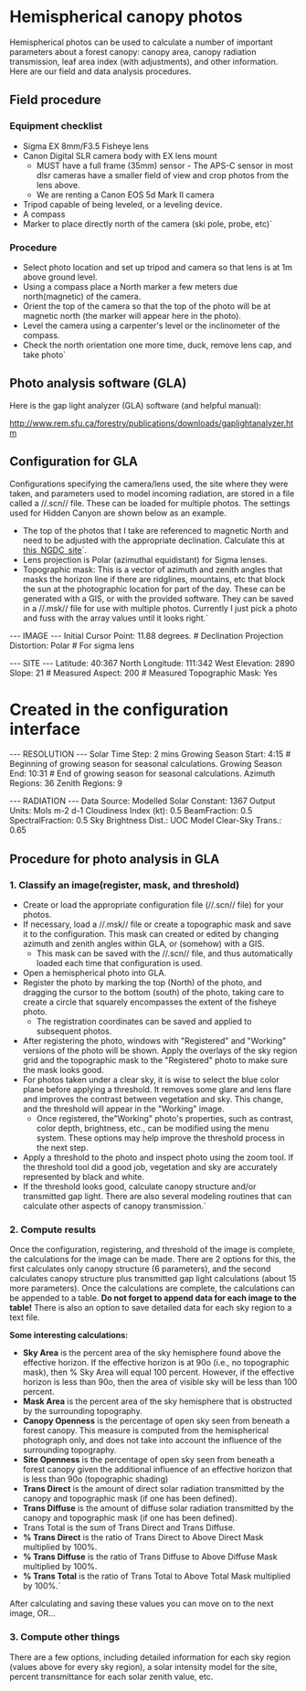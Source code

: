 # Hemispherical canopy photos

Hemispherical photos can be used to calculate a number of important
parameters about a forest canopy: canopy area, canopy radiation
transmission, leaf area index (with adjustments), and other information.
Here are our field and data analysis procedures.

## Field procedure

### Equipment checklist

* Sigma EX 8mm/F3.5 Fisheye lens
* Canon Digital SLR camera body with EX lens mount
  * MUST have a full frame (35mm) sensor - The APS-C sensor in most dlsr cameras have a smaller field of view and crop photos from the lens above.
  * We are renting a Canon EOS 5d Mark II camera
* Tripod capable of being leveled, or a leveling device.
* A compass
* Marker to place directly north of the camera (ski pole, probe, etc)`

### Procedure

- Select photo location and set up tripod and camera so that lens is at 1m above ground level.
- Using a compass place a North marker a few meters due north(magnetic) of the camera.
- Orient the top of the camera so that the top of the photo will be at magnetic north (the marker will appear here in the photo).
- Level the camera using a carpenter's level or the inclinometer of the compass.
- Check the north orientation one more time, duck, remove lens cap, and take photo`

## Photo analysis software (GLA)

Here is the gap light analyzer (GLA) software (and helpful manual):

<http://www.rem.sfu.ca/forestry/publications/downloads/gaplightanalyzer.htm>

## Configuration for GLA

Configurations specifying the camera/lens used, the site where they were
taken, and parameters used to model incoming radiation, are stored in a
file called a //.scn// file. These can be loaded for multiple photos.
The settings used for Hidden Canyon are shown below as an example.

- The top of the photos that I take are referenced to magnetic North and need to be adjusted with the appropriate declination. Calculate this at [this`
`NGDC`
`site](http://www.ngdc.noaa.gov/geomag-web/#declination)`.
- Lens projection is Polar (azimuthal equidistant) for Sigma lenses.
- Topographic mask: This is a vector of azimuth and zenith angles that masks the horizon line if there are ridglines, mountains, etc that block the sun at the photographic location for part of the day. These can be generated with a GIS, or with the provided software. They can be saved in a //.msk// file for use with multiple photos. Currently I just pick a photo and fuss with the array values until it looks right.`

<file> --- IMAGE --- Initial Cursor Point: 11.88 degrees. # Declination
Projection Distortion: Polar # For sigma lens

--- SITE --- Latitude: 40:367 North Longitude: 111:342 West Elevation:
2890 Slope: 21 # Measured Aspect: 200 # Measured Topographic Mask: Yes
# Created in the configuration interface

--- RESOLUTION --- Solar Time Step: 2 mins Growing Season Start: 4:15 #
Beginning of growing season for seasonal calculations. Growing Season
End: 10:31 # End of growing season for seasonal calculations. Azimuth
Regions: 36 Zenith Regions: 9

--- RADIATION --- Data Source: Modelled Solar Constant: 1367 Output
Units: Mols m-2 d-1 Cloudiness Index (kt): 0.5 BeamFraction: 0.5
SpectralFraction: 0.5 Sky Brightness Dist.: UOC Model Clear-Sky Trans.:
0.65 </file>

## Procedure for photo analysis in GLA

### 1. Classify an image(register, mask, and threshold)

- Create or load the appropriate configuration file (//.scn// file) for your photos.
- If necessary, load a //.msk// file or create a topographic mask and save it to the configuration. This mask can created or edited by changing azimuth and zenith angles within GLA, or (somehow) with a GIS.
  - This mask can be saved with the //.scn// file, and thus automatically loaded each time that configuration is used. 
- Open a hemispherical photo into GLA.
- Register the photo by marking the top (North) of the photo, and dragging the cursor to the bottom (south) of the photo, taking care to create a circle that squarely encompasses the extent of the fisheye photo.
  - The registration coordinates can be saved and applied to subsequent photos.
- After registering the photo, windows with "Registered" and "Working" versions of the photo will be shown. Apply the overlays of the sky region grid and the topographic mask to the "Registered" photo to make sure the mask looks good.
- For photos taken under a clear sky, it is wise to select the blue color plane before applying a threshold. It removes some glare and lens flare and improves the contrast between vegetation and sky. This change, and the threshold will appear in the "Working" image.
  - Once registered, the"Working" photo's properties, such as contrast, color depth, brightness, etc., can be modified using the menu system. These options may help improve the threshold process in the next step.
- Apply a threshold to the photo and inspect photo using the zoom tool. If the threshold tool did a good job, vegetation and sky are accurately represented by black and white.
- If the threshold looks good, calculate canopy structure and/or transmitted gap light. There are also several modeling routines that can calculate other aspects of canopy transmission.`

### 2. Compute results

Once the configuration, registering, and threshold of the image is
complete, the calculations for the image can be made. There are 2
options for this, the first calculates only canopy structure (6
parameters), and the second calculates canopy structure plus transmitted
gap light calculations (about 15 more parameters). Once the calculations
are complete, the calculations can be appended to a table. **Do not
forget to append data for each image to the table!** There is also an
option to save detailed data for each sky region to a text file.

 **Some interesting calculations:**

* **Sky Area** is the percent area of the sky hemisphere found above the effective horizon. If the effective horizon is at 90o (i.e., no topographic mask), then % Sky Area will equal 100 percent. However, if the effective horizon is less than 90o, then the area of visible sky will be less than 100 percent.
* **Mask Area** is the percent area of the sky hemisphere that is obstructed by the surrounding topography.
* **Canopy Openness** is the percentage of open sky seen from beneath a forest canopy. This measure is computed from the hemispherical photograph only, and does not take into account the influence of the surrounding topography.
* **Site Openness** is the percentage of open sky seen from beneath a forest canopy given the additional influence of an effective horizon that is less than 90o (topographic shading)
* **Trans Direct** is the amount of direct solar radiation transmitted by the canopy and topographic mask (if one has been defined).
* **Trans Diffuse** is the amount of diffuse solar radiation transmitted by the canopy and topographic mask (if one has been defined).
* Trans Total is the sum of Trans Direct and Trans Diffuse.
* **% Trans Direct** is the ratio of Trans Direct to Above Direct Mask multiplied by 100%.
* **% Trans Diffuse** is the ratio of Trans Diffuse to Above Diffuse Mask multiplied by 100%.
* **% Trans Total** is the ratio of Trans Total to Above Total Mask multiplied by 100%.`

After calculating and saving these values you can move on to the next
image, OR...

### 3. Compute other things

There are a few options, including detailed information for each sky
region (values above for every sky region), a solar intensity model for
the site, percent transmittance for each solar zenith value, etc.
